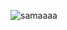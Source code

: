 ![samaaaa](https://user-images.githubusercontent.com/86375479/190251185-cdb2c913-b802-4a41-ac60-dc02f85fe9a8.PNG)
